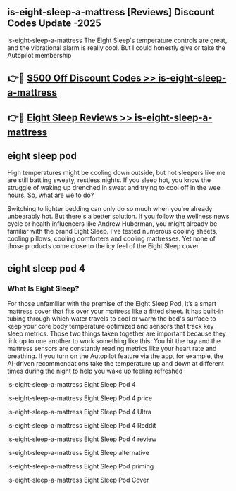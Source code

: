 ## is-eight-sleep-a-mattress [Reviews​] Discount Codes Update -2025

is-eight-sleep-a-mattress The Eight Sleep's temperature controls are great, and the vibrational alarm is really cool. But I could honestly give or take the Autopilot membership

## 👉🔴 [$500 Off Discount Codes >> is-eight-sleep-a-mattress](http://download.freeplayer.one?title=is-eight-sleep-a-mattress&ref=18-ES)

## 👉🔴 [Eight Sleep Reviews >> is-eight-sleep-a-mattress](http://download.freeplayer.one?title=is-eight-sleep-a-mattress&ref=18-ES)

## eight sleep pod

High temperatures might be cooling down outside, but hot sleepers like me are still battling sweaty, restless nights. If you sleep hot, you know the struggle of waking up drenched in sweat and trying to cool off in the wee hours. So, what are we to do?

Switching to lighter bedding can only do so much when you're already unbearably hot. But there's a better solution. If you follow the wellness news cycle or health influencers like Andrew Huberman, you might already be familiar with the brand Eight Sleep. I've tested numerous cooling sheets, cooling pillows, cooling comforters and cooling mattresses. Yet none of those products come close to the icy feel of the Eight Sleep cover.

## eight sleep pod 4

### What Is Eight Sleep?

For those unfamiliar with the premise of the Eight Sleep Pod, it’s a smart mattress cover that fits over your mattress like a fitted sheet. It has built-in tubing through which water travels to cool or warm the bed's surface to keep your core body temperature optimized and sensors that track key sleep metrics. Those two things taken together are important because they link up to one another to work something like this: You hit the hay and the mattress sensors are constantly reading metrics like your heart rate and breathing. If you turn on the Autopilot feature via the app, for example, the AI-driven recommendations take the temperature up and down at different times during the night to help you wake up feeling refreshed

is-eight-sleep-a-mattress Eight Sleep Pod 4

is-eight-sleep-a-mattress Eight Sleep Pod 4 price

is-eight-sleep-a-mattress Eight Sleep Pod 4 Ultra

is-eight-sleep-a-mattress Eight Sleep Pod 4 Reddit

is-eight-sleep-a-mattress Eight Sleep Pod 4 review

is-eight-sleep-a-mattress Eight Sleep alternative

is-eight-sleep-a-mattress Eight Sleep Pod priming

is-eight-sleep-a-mattress Eight Sleep Pod Cover